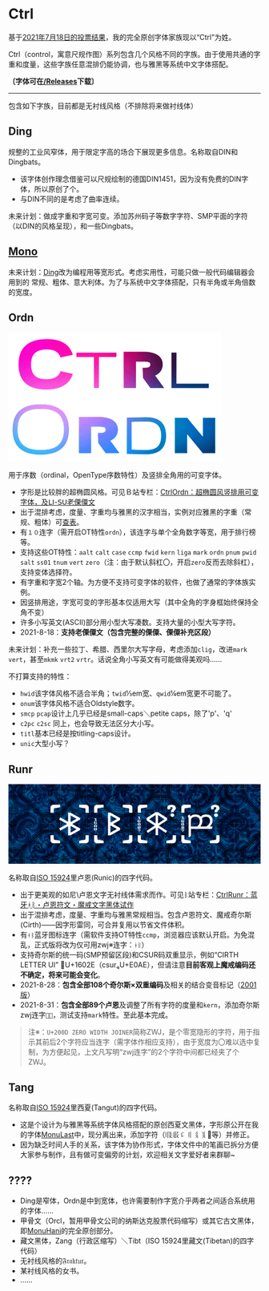 # Ctrl
基于[2021年7月18日的投票结果](https://t.bilibili.com/548801038367849128?tab=2)，我的完全原创字体家族现以“Ctrl”为姓。

Ctrl（control，寓意尺规作图）系列包含几个风格不同的字族。由于使用共通的字重和度量，这些字族任意混排仍能协调，也与雅黑等系统中文字体搭配。

**〔字体可在[/Releases](https://github.com/MY1L/Ctrl/releases)下载〕**

----

包含如下字族，目前都是无衬线风格（不排除将来做衬线体）

## Ding
规整的工业风窄体，用于限定字高的场合下展现更多信息。名称取自DIN和Dingbats。
- 该字体创作理念借鉴可以尺规绘制的德国DIN1451，因为没有免费的DIN字体，所以原创了个。
- 与DIN不同的是考虑了曲率连续。

未来计划：做成字重和字宽可变。添加苏州码子等数字字符、SMP平面的字符（以DIN的风格呈现），和一些Dingbats。

## [Mono](https://github.com/MY1L/Ctrl/blob/main/abbr.md)
未来计划：[Ding](#ding)改为编程用等宽形式。考虑实用性，可能只做一般代码编辑器会用到的 常规、粗体、意大利体。为了与系统中文字体搭配，只有半角或半角倍数的宽度。

## Ordn
![Ordn.gif](res/Ordn.gif)

用于序数（ordinal，OpenType序数特性）及竖排全角用的可变字体。
- 字形是比较胖的超椭圆风格。可见Ｂ站专栏：[CtrlOrdn：超椭圆风竖排用可变字体，及ꓡꓲ-ꓢꓴ老傈僳文](https://www.bilibili.com/read/cv12807979)
- 出于混排考虑，度量、字重均与雅黑的汉字相当，实例对应雅黑的字重（常规、粗体）可[查表](https://github.com/MY1L/Ctrl/blob/main/abbr.md)。
- 有`１０`连字（需开启OT特性`ordn`），该连字与单个全角数字等宽，用于排行榜等。
- 支持这些OT特性：`aalt` `calt` `case` `ccmp` `fwid` `kern` `liga` `mark` `ordn` `pnum` `pwid` `salt` `ss01` `tnum` `vert` `zero`（注：由于默认斜杠〇，开启`zero`反而去除斜杠），支持变体选择符。
- 有字重和字宽2个轴。为方便不支持可变字体的软件，也做了通常的字体族实例。
- 因竖排用途，字宽可变的字形基本仅适用大写（其中全角的字身框始终保持全角不变）
- 许多小写英文(ASCII)部分用小型大写凑数。支持大量的小型大写字符。
- 2021-8-18：**支持老傈僳文（包含完整的傈僳、傈僳补充区段）**

未来计划：补充一些拉丁、希腊、西里尔大写字母，考虑添加`clig`，改进`mark` `vert`，甚至`mkmk` `vrt2` `vrtr`。话说全角小写英文有可能做得美观吗……

不打算支持的特性：
- `hwid`该字体风格不适合半角；`twid`⅓em宽、`qwid`¼em宽更不可能了。
- `onum`该字体风格不适合Oldstyle数字。
- `smcp` `pcap`设计上几乎已经是small-caps＼petite caps，除了'p'、'q'
- `c2pc` `c2sc` 同上，也会导致无法区分大小写。
- `titl`基本已经是按titling-caps设计。
- `unic`大型小写？

## Runr
![Runr.png](res/Runr.png)

名称取自[ISO 15924](https://github.com/MY1L/Unicode/tree/main/abbr)里卢恩(Runic)的四字代码。
- 出于更美观的如尼\卢恩文字无衬线体需求而作。可见ᛒ站专栏：[CtrlRunr：蓝牙ᚼᛒ・卢恩符文・魔戒文字黑体试作](https://www.bilibili.com/read/cv12887381)
- 出于混排考虑，度量、字重均与雅黑常规相当。包含卢恩符文、魔戒奇尔斯(Cirth)——因字形雷同，可合并复用以节省文件体积。
- 有`ᚼᛒ`蓝牙图标连字（需软件支持OT特性`ccmp`，浏览器应该默认开启。为免混乱，正式版将改为仅可用zwj※连字：`ᚼ‍ᛒ`）
- 支持奇尔斯的统一码(SMP预留区段)和CSUR码双重显示，例如“CIRTH LETTER UI”	𖀮U+1602E（csurU+E0AE），但请注意**目前客观上魔戒编码还不确定，将来可能会变化**。
- 2021-8-28：**包含全部108个奇尔斯×双重编码**及相关的结合变音标记（[2001版](https://www.evertype.com/standards/iso10646/pdf/cirth.pdf)）
- 2021-8-31：**包含全部89个卢恩**及调整了所有字符的度量和`kern`，添加奇尔斯zwj连字`𖀞‍𖀞`，测试支持`mark`特性。至此基本完成。

> 注※：`U+200D ZERO WIDTH JOINER`简称ZWJ，是个零宽隐形的字符，用于指示其前后2个字符应当连字（需字体作相应支持），由于宽度为〇难以选中复制，为方便起见，上文凡写明“zwj连字”的2个字符中间都已经夹了个ZWJ。

## Tang
名称取自[ISO 15924](https://github.com/MY1L/Unicode/tree/main/abbr)里西夏(Tangut)的四字代码。
- 这是个设计为与雅黑等系统字体风格搭配的原创西夏文黑体，字形原公开在我的字体[MonuLast](https://github.com/MY1L/Unicode)中，现分离出来，添加字符（𗄴𗼇𘠈𘠐𘢌𘤩𘴀等）并修正。
- 因为缺乏时间人手的关系，该字体为协作形式，字体文件中的笔画已拆分方便大家参与制作，且有做可变偏旁的计划，欢迎相关文字爱好者来群聊~

## ????
- Ding是窄体，Ordn是中到宽体，也许需要制作字宽介乎两者之间适合系统用的字体……
- 甲骨文（Orcl，暂用甲骨文公司的纳斯达克股票代码缩写）或其它古文黑体，即[MonuHani](https://github.com/MY1L/Unicode/releases)的完全原创部分。
- 藏文黑体，Zang（行政区缩写）＼Tibt（ISO 15924里藏文(Tibetan)的四字代码）
- 无衬线风格的𝔉𝔯𝔞𝔨𝔱𝔲𝔯。
- 某衬线风格的女书。
- ……